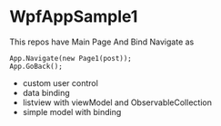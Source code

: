 # WpfAppSample1
This repos have Main Page And Bind Navigate as 
```
App.Navigate(new Page1(post));
App.GoBack();
```

- custom user control
- data binding
- listview with viewModel and ObservableCollection
- simple model with binding

